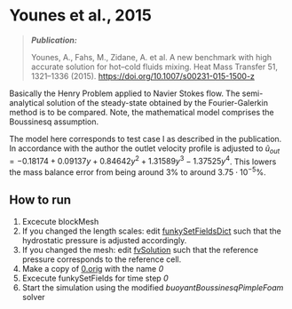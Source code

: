 # Younes et al., 2015

> **_Publication:_**
>
> Younes, A., Fahs, M., Zidane, A. et al. A new benchmark with high accurate solution for hot–cold fluids mixing. Heat Mass Transfer 51, 1321–1336 (2015). https://doi.org/10.1007/s00231-015-1500-z


Basically the Henry Problem applied to Navier Stokes flow. The semi-analytical solution of the steady-state obtained by the Fourier-Galerkin method is to be compared. Note, the mathematical model comprises the Boussinesq assumption.

The model here corresponds to test case I as described in the publication. In accordance with the author the outlet velocity profile is adjusted to $\widetilde{u}_{out} = -0.18174 + 0.09137 y + 0.84642 y^2 + 1.31589 y^3 -1.37525 y^4$. This lowers the mass balance error from being around $3\%$ to around $3.75 \cdot 10^{-5} \%$. 

## How to run
1. Excecute blockMesh
2. If you changed the length scales: edit [funkySetFieldsDict](system/funkySetFieldsDict) such that the hydrostatic pressure is adjusted accordingly.
3. If you changed the mesh: edit [fvSolution](system/fvSolution) such that the reference pressure corresponds to the reference cell.
4. Make a copy of [0.orig](0.orig) with the name *0*
5. Excecute funkySetFields for time step *0*
6. Start the simulation using the modified *buoyantBoussinesqPimpleFoam* solver